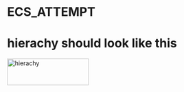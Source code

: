 # ECS_ATTEMPT

# hierachy should look like this

<img width="190" height="62" alt="hierachy" src="https://github.com/user-attachments/assets/b95adbc5-be23-42f2-a3bb-58f8e884ecc6" />
